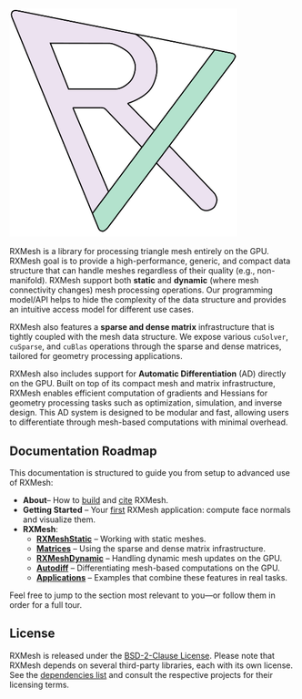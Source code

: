 #

<p align="left">
  <img src="assets/rx.png" alt="RXMesh Logo" width="400"/>
</p>

RXMesh is a library for processing triangle mesh entirely on the GPU. RXMesh goal is to provide a high-performance, generic, and compact data structure that can handle meshes regardless of their quality (e.g., non-manifold). RXMesh support both **static** and **dynamic** (where mesh connectivity changes) mesh processing operations. Our programming model/API helps to hide the complexity of the data structure and provides an intuitive access model for different use cases.

RXMesh also features a **sparse and dense matrix** infrastructure that is tightly coupled with the mesh data structure. We expose various `cuSolver`, `cuSparse`, and `cuBlas` operations through the sparse and dense matrices, tailored for geometry processing applications.

RXMesh also includes support for **Automatic Differentiation** (AD) directly on the GPU. Built on top of its compact mesh and matrix infrastructure, RXMesh enables efficient computation of gradients and Hessians for geometry processing tasks such as optimization, simulation, and inverse design. This AD system is designed to be modular and fast, allowing users to differentiate through mesh-based computations with minimal overhead.


## Documentation Roadmap

This documentation is structured to guide you from setup to advanced use of RXMesh:

- **About**– How to [build](about/building) and [cite](about/bibtex) RXMesh.
- **Getting Started** – Your [first](basics/basic) RXMesh application: compute face normals and visualize them.
- **RXMesh**:
    - [**RXMeshStatic**](rxmesh/static) – Working with static meshes.
    - [**Matrices**](rxmesh/matrices) – Using the sparse and dense matrix infrastructure.
    - [**RXMeshDynamic**](rxmesh/dynamic) – Handling dynamic mesh updates on the GPU.
    - [**Autodiff**](rxmesh/ad) – Differentiating mesh-based computations on the GPU.
    - [**Applications**](rxmesh/apps) – Examples that combine these features in real tasks.

Feel free to jump to the section most relevant to you—or follow them in order for a full tour.


## License

RXMesh is released under the [BSD-2-Clause License](https://github.com/owensgroup/RXMesh/blob/main/LICENSE). Please note that RXMesh depends on several third-party libraries, each with its own license. See the [dependencies list](about/building/#dependencies) and consult the respective projects for their licensing terms.
